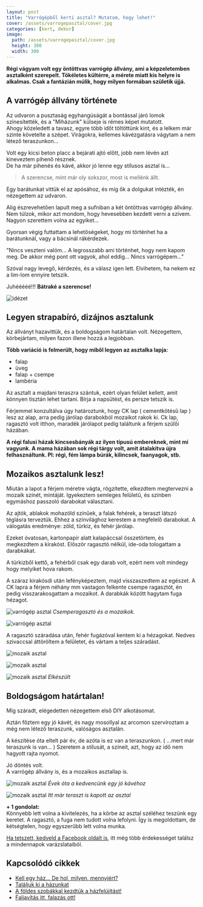 ```yaml
---
layout: post
title: "Varrógépből kerti asztal? Mutatom, hogy lehet!"
cover: /assets/varrogepasztal/cover.jpg
categories: [kert, dekor]
image:
  path: /assets/varrogepasztal/cover.jpg
  height: 300
  width: 300  
---
```






**Régi vágyam volt egy öntöttvas varrógép állvány, ami a képzeletemben asztalként szerepelt. Tökéletes kültérre, a mérete miatt kis helyre is alkalmas. Csak a fantázián múlik, hogy milyen formában születik újjá.**

## A varrógép állvány története


Az udvaron a pusztaság egyhangúságát a bontással járó lomok színesítették, és a "Miházunk" külseje is rémes képet mutatott.  
Ahogy közeledett a tavasz, egyre több időt töltöttünk kint, és a lelkem már szinte követelte a szépet.  Virágokra, kellemes kávézgatásra vágytam a nem létező teraszunkon...  
  

Volt egy kicsi beton placc a bejárati ajtó előtt, jobb nem lévén azt kineveztem  pihenő résznek.  
De ha már pihenés és kávé, akkor jó lenne egy stílusos asztal is...


> A szerencse, mint már oly sokszor, most is mellénk állt.  


Egy barátunkat vittük el az apósához, és míg ők a dolgukat intézték, én nézegettem az udvaron.  


Alig észrevehetően lapult meg a sufniban a két öntöttvas varrógép állvány. Nem túlzok, mikor azt mondom, hogy hevesebben kezdett verni a szívem. Nagyon szerettem volna az egyiket…  


Gyorsan végig futtattam a lehetőségeket, hogy mi történhet ha a barátunknál, vagy a bácsinál rákérdezek. 

"Nincs veszteni valóm... A legrosszabb ami történhet, hogy nem kapom meg. De akkor még pont ott vagyok, ahol eddig… Nincs varrógépem…"  


Szóval nagy levegő, kérdezés, és a válasz igen lett. Elvihetem, ha nekem ez a lim-lom ennyire tetszik.  


Juhééééé!!! **Bátraké a szerencse!**

![idézet](/assets/varrogepasztal/varrogepidezet1.jpg)

## Legyen strapabíró, dizájnos asztalunk

Az állványt hazavittük, és a boldogságom határtalan volt. Nézegettem, körbejártam, milyen fazon illene hozzá a legjobban.  

**Több variáció is felmerült, hogy miből legyen az asztalka lapja:**

* falap
* üveg
* falap + csempe
* lambéria

Az asztalt a majdani teraszra szántuk, ezért olyan felület kellett, amit könnyen tisztán lehet tartani. Bírja a napsütést, és persze tetszik is.  


Férjemmel konzultálva úgy határoztunk, hogy CK lap ( cementkötésű lap ) lesz az alap, arra pedig járólap darabokból mozaikot rakok ki. Ck lap, ragasztó volt itthon, maradék járólapot pedig találtunk a férjem szülői házában.  

 **A régi falusi házak kincsesbányák az ilyen típusú embereknek, mint mi vagyunk. A mama házában sok régi tárgy volt, amit átalakítva újra felhasználtunk. Pl: régi, fém lámpa búrák, kilincsek, faanyagok, stb.** 

## Mozaikos asztalunk lesz!

Miután a lapot a férjem méretre vágta, rögzítette, elkezdtem megtervezni a mozaik színét, mintáját. Igyekeztem semleges felületű, és színben egymáshoz passzoló darabokat választani. 

Az ajtók, ablakok mohazöld színűek, a falak fehérek, a teraszt látszó téglásra terveztük. Ehhez a színvilághoz kerestem a megfelelő darabokat. 
A válogatás eredménye: zöld, türkiz, és fehér járólap. 

Ezeket óvatosan, kartonpapír alatt kalapáccsal összetörtem, és megkezdtem a kirakóst. Először ragasztó nélkül, ide-oda tologattam a darabkákat. 


A türkizből kettő, a fehérből csak egy darab volt, ezért nem volt mindegy hogy melyiket hova rakom.  


A száraz kirakósdi után lefényképeztem, majd visszaszedtem az egészet. A CK lapra a férjem néhány mm vastagon felkente csempe ragasztót, én pedig visszarakosgattam a mozaikot. A darabkák között hagytam fuga hézagot. 

![varrógép asztal](/assets/varrogepasztal/1.JPG)
_Csemperagasztó és a mozaikok._

![varrógép asztal](/assets/varrogepasztal/2.JPG)

A ragasztó száradása után, fehér fugázóval kentem ki a hézagokat. Nedves szivaccsal áttöröltem a felületet, és vártam a teljes száradást.

![mozaik asztal](/assets/varrogepasztal/7.JPG)

![mozaik asztal](/assets/varrogepasztal/4.JPG)

![mozaik asztal](/assets/varrogepasztal/fugazott.JPG)
_Elkészült_

## Boldogságom határtalan!

Míg száradt, elégedetten nézegettem első DIY alkotásomat. 


Aztán főztem egy jó kávét, és nagy mosollyal az arcomon szervíroztam a még nem létező teraszunk, valóságos asztalán.  


A készítése óta eltelt pár év, de azóta is ez van a teraszunkon. ( ...mert már teraszunk is van... ) Szeretem a stílusát, a színeit, azt, hogy az idő nem hagyott rajta nyomot.  


Jó döntés volt.  
A varrógép állvány is, és a mozaikos asztallap is. 


![mozaik asztal](/assets/varrogepasztal/8.jpg)
_Évek óta a kedvencünk egy jó kávéhoz_

![mozaik asztal](/assets/varrogepasztal/kesz.jpg)
_Itt már teraszt is kapott az asztal_


**+ 1 gondolat:**  
Könnyebb lett volna a kivitelezés, ha a körbe az asztal széléhez teszünk egy keretet. A ragasztó, a fuga nem tudott volna lefolyni. Így is megoldottam, de kétségtelen, hogy egyszerűbb lett volna munka.

<a href="https://www.facebook.com/Var%C3%A1zsolj-otthont-360330751226066/" target="_blank">Ha tetszett, kedveld a Facebook oldalt is,</a> itt még több érdekességet találsz a mindennapok varázslataiból.


## Kapcsolódó cikkek

* [Kell egy ház... De hol, milyen, mennyiért?](/2019-02-09/hazvasarlas)
* [Találjuk ki a házunkat](/2019-02-11/találjuk_ki)
* [A földes szobákkal kezdtük a házfelújítást!](/2019-02-12/szobabetonozas)
* [Faljavítás itt, falazás ott!](/2019-02-18/afalak)
